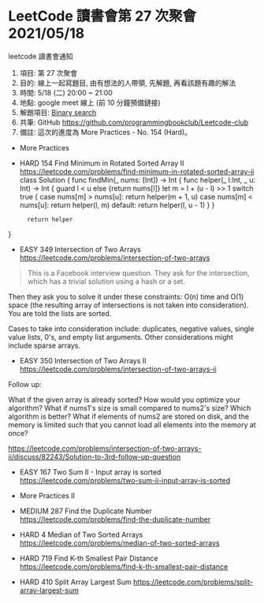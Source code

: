# LeetCode 讀書會第 27 次聚會 2021/05/18

  leetcode 讀書會通知
 1. 項目: 第 27 次聚會
 2. 目的: 線上一起寫題目, 由有想法的人帶領, 先解題, 再看該題有趣的解法
 3. 時間: 5/18 (二) 20:00 ~ 21:00
 4. 地點: google meet 線上 (前 10 分鐘預備鏈接)
 5. 解題項目:  [Binary search](https://leetcode.com/explore/learn/card/binary-search)
 6. 共筆: GitHub https://github.com/programmingbookclub/Leetcode-club
 7. 備註: 這次的進度為 More Practices - No. 154 (Hard)。

* More Practices

* HARD	 154	 Find Minimum in Rotated Sorted Array II	 https://leetcode.com/problems/find-minimum-in-rotated-sorted-array-ii
class Solution {
  func findMin(_ nums: [Int]) -> Int {
        func helper(_ l:Int, _ u: Int) -> Int {
            guard l < u else {return nums[l]}
            let m = l + (u - l) >> 1 
            switch true {
                case nums[m] > nums[u]:
                    return helper(m + 1, u)
                case nums[m] < nums[u]:
                    return helper(l, m)
                default: 
                    return helper(l, u - 1)
            }
        }
        
        return helper
}

* EASY	 349	 Intersection of Two Arrays	 https://leetcode.com/problems/intersection-of-two-arrays

> This is a Facebook interview question.
They ask for the intersection, which has a trivial solution using a hash or a set.

Then they ask you to solve it under these constraints:
O(n) time and O(1) space (the resulting array of intersections is not taken into consideration).
You are told the lists are sorted.

Cases to take into consideration include:
duplicates, negative values, single value lists, 0's, and empty list arguments.
Other considerations might include
sparse arrays.

* EASY	 350	 Intersection of Two Arrays II	 https://leetcode.com/problems/intersection-of-two-arrays-ii

Follow up:

What if the given array is already sorted? How would you optimize your algorithm?
What if nums1's size is small compared to nums2's size? Which algorithm is better?
What if elements of nums2 are stored on disk, and the memory is limited such that you cannot load all elements into the memory at once?

https://leetcode.com/problems/intersection-of-two-arrays-ii/discuss/82243/Solution-to-3rd-follow-up-question

* EASY	 167	 Two Sum II - Input array is sorted	 https://leetcode.com/problems/two-sum-ii-input-array-is-sorted

* More Practices II

* MEDIUM	 287	 Find the Duplicate Number	 https://leetcode.com/problems/find-the-duplicate-number

* HARD	 4	 Median of Two Sorted Arrays	 https://leetcode.com/problems/median-of-two-sorted-arrays

* HARD	 719	 Find K-th Smallest Pair Distance	 https://leetcode.com/problems/find-k-th-smallest-pair-distance 

* HARD	 410	 Split Array Largest Sum	 https://leetcode.com/problems/split-array-largest-sum

